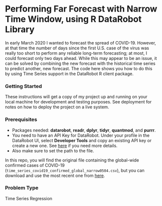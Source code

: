 # Performing Far Forecast with Narrow Time Window, using R DataRobot Library

In early March 2020 I wanted to forecast the spread of COVID-19. However, at that time the number of days since the first U.S. case of the virus was really too short to perform any reliable long-term forecasting; at most, I could forecast only two days ahead. While this may appear to be an issue, it can be solved by combining the new forecast with the historical time series to predict another, new forecast. The code here shows you how to do this by using Time Series support in the DataRobot R client package.

### Getting Started

These instructions will get a copy of my project up and running on your local machine for development and testing purposes. See deployment for notes on how to deploy the project on a live system.

### Prerequisites

* Packages needed:  **datarobot**, **readr**, **dplyr**, **tidyr**, **quantmod**, and **purrr**.
* You need to have an API Key for DataRobot. Under your profile in the DataRobot UI, select **Developer Tools** and copy an existing API key or create a new one. See [here](https://api-docs.datarobot.com/docs/api-access-guide) if you need more details.
* Also make sure to set the path to the file.

In this repo, you will find the original file containing the global-wide confirmed cases of COVID-19 (`time_series_covid19_confirmed_global_narrow0504.csv`), but you can download and use the most recent one from [here](https://data.humdata.org/dataset/novel-coronavirus-2019-ncov-cases).

### Problem Type

Time Series Regression
